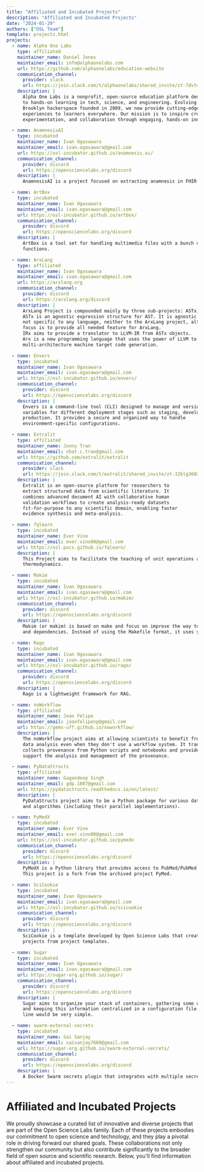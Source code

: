 ```yaml
---
title: "Affiliated and Incubated Projects"
description: "Affiliated and Incubated Projects"
date: "2024-01-29"
authors: ["OSL Team"]
template: projects.html
projects:
  - name: Alpha One Labs
    type: affiliated
    maintainer_name: Daniel Jones
    maintainer_email: info@alphaonelabs.com
    url: https://github.com/alphaonelabs/education-website
    communication_channel:
      provider: slack
      url: https://join.slack.com/t/alphaonelabs/shared_invite/zt-7dvtocfr-1dYWOL0XZwEEPUeWXxrB1A
    description: |
      Alpha One Labs is a nonprofit, open-source education platform dedicated
      to hands-on learning in tech, science, and engineering. Evolving from a
      Brooklyn hackerspace founded in 2009, we now provide cutting-edge STEM
      experiences to learners everywhere. Our mission is to inspire creativity,
      experimentation, and collaboration through engaging, hands-on innovation.

  - name: AnamnesisAI
    type: incubated
    maintainer_name: Ivan Ogasawara
    maintainer_email: ivan.ogasawara@gmail.com
    url: https://osl-incubator.github.io/anamnesis.ai/
    communication_channel:
      provider: discord
      url: https://opensciencelabs.org/discord
    description: |
      AnamnesisAI is a project focused on extracting anamnesis in FHIR format from text.

  - name: ArtBox
    type: incubated
    maintainer_name: Ivan Ogasawara
    maintainer_email: ivan.ogasawara@gmail.com
    url: https://osl-incubator.github.io/artbox/
    communication_channel:
      provider: discord
      url: https://opensciencelabs.org/discord
    description: |
      ArtBox is a tool set for handling multimedia files with a bunch of useful
      functions.

  - name: ArxLang
    type: affiliated
    maintainer_name: Ivan Ogasawara
    maintainer_email: ivan.ogasawara@gmail.com
    url: https://arxlang.org
    communication_channel:
      provider: discord
      url: https://arxlang.org/discord
    description: |
      ArxLang Project is compounded mainly by three sub-projects: ASTx, IRx, and Arx.
      ASTx is an agnostic expression structure for AST. It is agnostic because it is
      not specific to any language, neither to the ArxLang project, although its main
      focus is to provide all needed feature for ArxLang.
      IRx aims to provide a translator to LLVM-IR from ASTx objects.
      Arx is a new programming language that uses the power of LLVM to provide a
      multi-architecture machine target code generation.

  - name: Envers
    type: incubated
    maintainer_name: Ivan Ogasawara
    maintainer_email: ivan.ogasawara@gmail.com
    url: https://osl-incubator.github.io/envers/
    communication_channel:
      provider: discord
      url: https://opensciencelabs.org/discord
    description: |
      Envers is a command-line tool (CLI) designed to manage and version environment
      variables for different deployment stages such as staging, development, and
      production. It provides a secure and organized way to handle
      environment-specific configurations.

  - name: Extralit
    type: affiliated
    maintainer_name: Jonny Tran
    maintainer_email: nhat.c.tran@gmail.com
    url: https://github.com/extralit/extralit
    communication_channel:
      provider: slack
      url: https://join.slack.com/t/extralit/shared_invite/zt-32blg3602-0m0XewPBXF7776BQ3m7ZlA
    description: |
      Extralit is an open-source platform for researchers to
      extract structured data from scientific literature. It
      combines advanced document AI with collaborative human
      validation workflows to create analysis-ready datasets
      fit-for-purpose to any scientific domain, enabling faster
      evidence synthesis and meta-analysis.

  - name: fqlearn
    type: incubated
    maintainer_name: Ever Vino
    maintainer_email: ever.vino00@gmail.com
    url: https://osl-pocs.github.io/fqlearn/
    description: |
      This Project aims to facilitate the teaching of unit operations and
      thermodynamics.

  - name: Makim
    type: incubated
    maintainer_name: Ivan Ogasawara
    maintainer_email: ivan.ogasawara@gmail.com
    url: https://osl-incubator.github.io/makim/
    communication_channel:
      provider: discord
      url: https://opensciencelabs.org/discord
    description: |
      Makim (or makim) is based on make and focus on improve the way to define targets
      and dependencies. Instead of using the Makefile format, it uses yaml format.

  - name: Rago
    type: incubated
    maintainer_name: Ivan Ogasawara
    maintainer_email: ivan.ogasawara@gmail.com
    url: https://osl-incubator.github.io/rago/
    communication_channel:
      provider: discord
      url: https://opensciencelabs.org/discord
    description: |
      Rago is a lightweight framework for RAG.

  - name: noWorkflow
    type: affiliated
    maintainer_name: Joao Felipe
    maintainer_email: joaofelipenp@gmail.com
    url: https://gems-uff.github.io/noworkflow/
    description: |
      The noWorkflow project aims at allowing scientists to benefit from provenance
      data analysis even when they don't use a workflow system. It transparently
      collects provenance from Python scripts and notebooks and provide tools to
      support the analysis and management of the provenance.

  - name: PyDataStructs
    type: affiliated
    maintainer_name: Gagandeep Singh
    maintainer_email: gdp.1807@gmail.com
    url: https://pydatastructs.readthedocs.io/en/latest/
    description: |
      PyDataStructs project aims to be a Python package for various data structures
      and algorithms (including their parallel implementations).

  - name: PyMedX
    type: incubated
    maintainer_name: Ever Vino
    maintainer_email: ever.vino00@gmail.com
    url: https://osl-incubator.github.io/pymedx
    communication_channel:
      provider: discord
      url: https://opensciencelabs.org/discord
    description: |
      PyMedX is a Python library that provides access to PubMed/PubMed Central.
      This project is a fork from the archived project PyMed.

  - name: SciCookie
    type: incubated
    maintainer_name: Ivan Ogasawara
    maintainer_email: ivan.ogasawara@gmail.com
    url: https://osl-incubator.github.io/scicookie
    communication_channel:
      provider: discord
      url: https://opensciencelabs.org/discord
    description: |
      SciCookie is a template developed by Open Science Labs that creates
      projects from project templates.

  - name: Sugar
    type: incubated
    maintainer_name: Ivan Ogasawara
    maintainer_email: ivan.ogasawara@gmail.com
    url: https://sugar-org.github.io/sugar/
    communication_channel:
      provider: discord
      url: https://opensciencelabs.org/discord
    description: |
      Sugar aims to organize your stack of containers, gathering some useful scripts
      and keeping this information centralized in a configuration file. So the command
      line would be very simple.

  - name: swarm-external-secrets
    type: incubated
    maintainer_name: Sai Sanjay
    maintainer_email: saisanjay7660@gmail.com
    url: https://sugar-org.github.io/swarm-external-secrets/
    communication_channel:
      provider: discord
      url: https://opensciencelabs.org/discord
    description: |
      A Docker Swarm secrets plugin that integrates with multiple secret management providers including HashiCorp Vault, AWS Secrets Manager, Azure Key Vault, and OpenBao.
---
```


# Affiliated and Incubated Projects

We proudly showcase a curated list of innovative and diverse projects that are
part of the Open Science Labs family. Each of these projects embodies our
commitment to open science and technology, and they play a pivotal role in
driving forward our shared goals. These collaborations not only strengthen our
community but also contribute significantly to the broader field of open source
and scientific research. Below, you'll find information about affiliated and
incubated projects.
